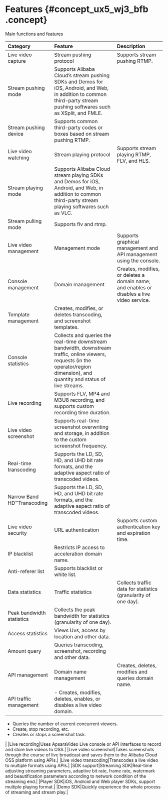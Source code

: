 # Features {#concept_ux5_wj3_bfb .concept}

Main functions and features

|Category|Feature|Description|
|:-------|:------|:----------|
|Live video capture|Stream pushing protocol|Supports stream pushing RTMP.|
|Stream pushing mode|Supports Alibaba Cloud’s stream pushing SDKs and Demos for iOS, Android, and Web, in addition to common third-party stream pushing softwares such as XSplit, and FMLE.|
|Stream pushing device|Supports common third-party codes or boxes based on stream pushing RTMP.|
|Live video watching|Stream playing protocol|Supports stream playing RTMP, FLV, and HLS.|
|Stream playing mode|Supports Alibaba Cloud stream playing SDKs and Demos for iOS, Android, and Web, in addition to common third-party stream playing softwares such as VLC.|
|Stream pulling mode|Supports flv and rtmp.|
|Live video management|Management mode|Supports graphical management and API management using the console.|
|Console management|Domain management|Creates, modifies, or deletes a domain name; and enables or disables a live video service.|
|Template management|Creates, modifies, or deletes transcoding, and screenshot templates.|
|Console statistics|Collects and queries the real-time downstream bandwidth, downstream traffic, online viewers, requests \(in the operator/region dimension\), and quantity and status of live streams.|
|Live recording|Supports FLV, MP4 and M3U8 recording, and supports custom recording time duration.|
|Live video screenshot|Supports real-time screenshot overwriting and storage, in addition to the custom screenshot frequency.|
|Real-time transcoding|Supports the LD, SD, HD, and UHD bit rate formats, and the adaptive aspect ratio of transcoded videos.|
|Narrow Band HD™Transcoding|Supports the LD, SD, HD, and UHD bit rate formats, and the adaptive aspect ratio of transcoded videos.|
|Live video security|URL authentication|Supports custom authentication key and expiration time.|
|IP blacklist|Restricts IP access to acceleration domain name.|
|Anti-referer list|Supports blacklist or white list.|
|Data statistics|Traffic statistics|Collects traffic data for statistics \(granularity of one day\).|
|Peak bandwidth statistics|Collects the peak bandwidth for statistics \(granularity of one day\).|
|Access statistics|Views Uvs, access by location and other data.|
|Amount query|Queries transcoding, screenshot, recording and other data.|
|API management|Domain name management|Creates, deletes, modifies and queries domain name.|
|API traffic management| -   Creates, modifies, deletes, enables, or disables a live video domain.
-   Queries the number of current concurrent viewers.
-   Create, stop recording, etc.
-   Creates or stops a screenshot task.

 |
|Live recording|Uses ApsaraVideo Live console or API interfaces to record and store live videos to OSS.|
|Live video screenshot|Takes screenshots through the course of live broadcast and saves them to the Alibaba Cloud OSS platform using APIs.|
|Live video transcoding|Transcodes a live video to multiple formats using APIs.|
|SDK support|Streaming SDK|Real-time adjusting streaming parameters, adaptive bit rate, frame rate, watermark and beautification parameters according to network condition of the streaming end.|
|Player SDK|iOS, Android and Web player SDKs, support multiple playing format.|
|Demo SDK|Quickly experience the whole process of streaming and stream play.|

